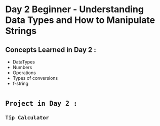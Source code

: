 # Day 2 Beginner - Understanding Data Types and How to Manipulate Strings

<h2>Concepts Learned in Day 2 :</h2>

- DataTypes
- Numbers
- Operations
- Types of conversions
- f-string
<pre><h2>Project in Day 2 :</h2><h3>Tip Calculator</h3></pre>
